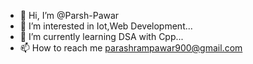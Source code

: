 - 👋 Hi, I’m @Parsh-Pawar
- 👀 I’m interested in Iot,Web Development...
- 🌱 I’m currently learning DSA with Cpp...
- 📫 How to reach me parashrampawar900@gmail.com 

<!---
Parsh-Pawar/Parsh-Pawar is a ✨ special ✨ repository because its `README.md` (this file) appears on your GitHub profile.
You can click the Preview link to take a look at your changes.
--->
